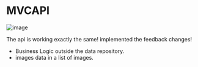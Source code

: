 # MVCAPI
![image](https://user-images.githubusercontent.com/49230927/194321245-cdd27380-8311-48db-9933-89d0d1e4d632.png)

The api is working exactly the same! implemented the feedback changes!
- Business Logic outside the data repository.
- images data in a list of images.
